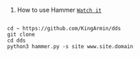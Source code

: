 1. How to use Hammer [`Watch it`](http://www.youtube.com/watch?v=HVbRUhX2EPo) 

```

cd ~ https://github.com/KingArmin/dds
git clone
cd dds
python3 hammer.py -s site www.site.domain 

```
